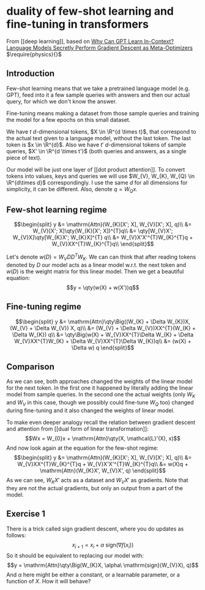# duality of few-shot learning and fine-tuning in transformers
From [[deep learning]], based on [Why Can GPT Learn In-Context? Language Models Secretly Perform Gradient Descent as Meta-Optimizers](https://arxiv.org/pdf/2212.10559.pdf)
$\require{physics}{}$
## Introduction
Few-shot learning means that we take a pretrained language model (e.g. GPT), feed into it a few sample queries with answers and then our actual query, for which we don't know the answer.

Fine-tuning means making a dataset from those sample queries and training the model for a few epochs on this small dataset.

We have $t$ $d$-dimensional tokens, $X \in \R^{d \times t}$, that correspond to the actual text given to a language model, without the last token. The last token is $x \in \R^{d}$.  Also we have $t'$ $d$-dimensional tokens of sample queries, $X' \in \R^{d \times t'}$ (both queries and answers, as a single piece of text).

Our model will be just one layer of [[dot product attention]]. To convert tokens into values, keys and queries we will use $W_{V}, W_{K}, W_{Q} \in \R^{d\times d}$ correspondingly. I use the same $d$ for all dimensions for simplicity, it can be different. Also, denote $q = W_{Q}x$.

## Few-shot learning regime
$$\begin{split}
y
&= \mathrm{Attn}(W_{K}[X'; X], W_{V}[X'; X], q)\\
&= W_{V}[X'; X]\qty(W_{K}[X'; X])^{T}q\\
&= \qty[W_{V}X'; W_{V}X]\qty[W_{K}X'; W_{K}X]^{T} q\\
&= W_{V}X'X'^{T}W_{K}^{T}q + W_{V}XX^{T}W_{K}^{T}q\\
\end{split}$$

Let's denote $w(D) = W_{V}DD^{T}W_{K}$. We can can think that after reading tokens denoted by $D$ our model acts as a linear model w.r.t. the next token and $w(D)$ is the weight matrix for this linear model. Then we get a beautiful equation:
$$y = \qty(w(X) + w(X'))q$$

## Fine-tuning regime
$$\begin{split}
y
&= \mathrm{Attn}\qty\Big((W_{K} + \Delta W_{K})X,
(W_{V} + \Delta W_{V}) X, q)\\
&= (W_{V} + \Delta W_{V})XX^{T}(W_{K} + \Delta W_{K}) q\\
&= \qty\Big(w(X) + W_{V}XX^{T}\Delta W_{K} + \Delta W_{V}XX^{T}W_{K} + \Delta W_{V}XX^{T}\Delta W_{K})q\\
&= (w(X) + \Delta w) q
\end{split}$$

## Comparison
As we can see, both approaches changed the weights of the linear model for the next token.
In the first one it happened by literally adding the linear model from sample queries.
In the second one the actual weights (only $W_{K}$ and $W_{V}$ in this case, though we possibly could fine-tune $W_{Q}$ too) changed during fine-tuning and it also changed the weights of linear model.

To make even deeper analogy recall the relation between gradient descent and attention from [[dual form of linear transformation]]:
$$Wx = W_{0}x + \mathrm{Attn}\qty(X, \mathcal{L}'(X), x)$$
And now look again at the equation for the few-shot regime:
$$\begin{split}
y
&= \mathrm{Attn}(W_{K}[X'; X], W_{V}[X'; X], q)\\
&=  W_{V}XX^{T}W_{K}^{T}q + W_{V}X'X'^{T}W_{K}^{T}q\\
&= w(X)q + \mathrm{Attn}(W_{K}X', W_{V}X', q)
\end{split}$$
As we can see, $W_{K}X'$ acts as a dataset and $W_{V}X'$ as gradients. Note that they are not the actual gradients, but only an output from a part of the model.

## Exercise 1
There is a trick called sign gradient descent, where you do updates as follows:
$$x_{i+1} = x_{i} + \alpha\ \mathrm{sign}(\nabla f(x_{i}))$$
So it should be equivalent to replacing our model with:
$$y = \mathrm{Attn}\qty\Big(W_{K}X, \alpha\ \mathrm{sign}(W_{V}X), q)$$
And $\alpha$ here might be either a constant, or a learnable parameter, or a function of $X$.
How it will behave?